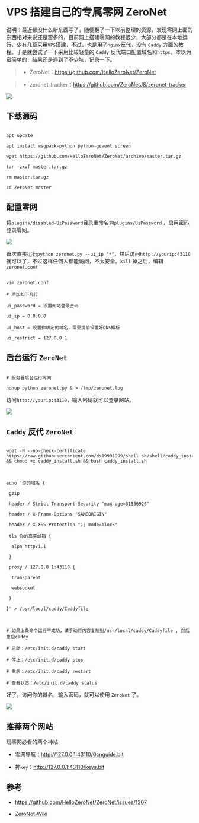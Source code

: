 # VPS 搭建自己的专属零网 ZeroNet

说明：最近都没什么新东西写了，随便翻了一下以前整理的资源，发现零网上面的东西相对来说还是蛮多的，目前网上搭建零网的教程很少，大部分都是在本地运行，少有几篇采用`VPS`搭建，不过，也是用了`nginx`反代，没有 `Caddy` 方面的教程。于是就尝试了一下采用比较轻量的 `Caddy` 反代端口配置域名和`https`。本以为蛮简单的，结果还是遇到了不少坑，记录一下。

> - ZeroNet：https://github.com/HelloZeroNet/ZeroNet
>
> - zeronet-tracker：https://github.com/ZeroNetJS/zeronet-tracker


![](https://image.creat.kim/picgo/20190714211214.png)
## 下载源码

```shell
apt update
apt install msgpack-python python-gevent screen
wget https://github.com/HelloZeroNet/ZeroNet/archive/master.tar.gz
tar -zxvf master.tar.gz
rm master.tar.gz
cd ZeroNet-master
```

## 配置零网

将`plugins/disabled-UiPassword`目录重命名为`plugins/UiPassword` ，启用密码登录零网。

![](https://image.creat.kim/picgo/20190714190836.png)

首次直接运行`python zeronet.py --ui_ip "*"`，然后访问`http://yourip:43110`就可以了，不过这样任何人都能访问，不太安全。`kill` 掉之后，编辑`zeronet.conf`

```shell
vim zeronet.conf
# 添加如下几行
ui_password = 设置网站登录密码
ui_ip = 0.0.0.0
ui_host = 设置你绑定的域名，需要提前设置好DNS解析
ui_restrict = 127.0.0.1
```

## 后台运行 `ZeroNet`

```shell
# 服务器后台运行零网
nohup python zeronet.py & > /tmp/zeronet.log
```

访问`http://yourip:43110`，输入密码就可以登录网站。

![](https://image.creat.kim/picgo/20190714163627.png)

## `Caddy` 反代 `ZeroNet`

```shell
wget -N --no-check-certificate https://raw.githubusercontent.com/ds19991999/shell.sh/shell/caddy_install.sh && chmod +x caddy_install.sh && bash caddy_install.sh

echo '你的域名 {
 gzip
 header / Strict-Transport-Security "max-age=31556926"
 header / X-Frame-Options "SAMEORIGIN"
 header / X-XSS-Protection "1; mode=block"
 tls 你的真实邮箱 {
  alpn http/1.1
 }
 proxy / 127.0.0.1:43110 {
  transparent
  websocket
 }
}' > /usr/local/caddy/Caddyfile

# 如果上条命令运行不成功，请手动将内容复制到/usr/local/caddy/Caddyfile , 然后重启caddy
# 启动：/etc/init.d/caddy start
# 停止：/etc/init.d/caddy stop
# 重启：/etc/init.d/caddy restart
# 查看状态：/etc/init.d/caddy status
```

好了，访问你的域名，输入密码，就可以使用 `ZeroNet` 了。

![](https://image.creat.kim/picgo/20190714192356.png)

## 推荐两个网站

玩零网必看的两个神站

- 零网导航：http://127.0.0.1:43110/0cnguide.bit 
- 神`key`：http://127.0.0.1:43110/keys.bit

## 参考

- https://github.com/HelloZeroNet/ZeroNet/issues/1307
- [ZeroNet-Wiki](https://github.com/HelloZeroNet/ZeroNet/wiki/%E5%9C%A8VPS%E4%B8%8A%E5%AE%89%E8%A3%85ZeroNet)